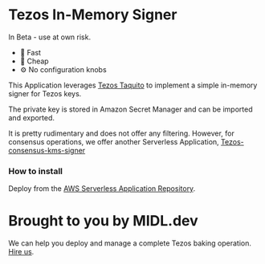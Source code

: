 # Tezos In-Memory Signer

In Beta - use at own risk.

* 🏃 Fast
* 💸 Cheap
* ⚙️ No configuration knobs

This Application leverages [Tezos Taquito](https://tezostaquito.io) to implement a simple in-memory signer for Tezos keys.

The private key is stored in Amazon Secret Manager and can be imported and exported.

It is pretty rudimentary and does not offer any filtering. However, for consensus operations, we offer another Serverless Application, [Tezos-consensus-kms-signer](https://us-east-2.console.aws.amazon.com/lambda/home?region=us-east-2#/create/app?applicationId=arn:aws:serverlessrepo:us-east-2:030073751340:applications/tezos-consensus-kms-signer)

### How to install

Deploy from the [AWS Serverless Application Repository](https://serverlessrepo.aws.amazon.com/applications/us-east-2/030073751340/tezos-in-memory-signer).

# Brought to you by MIDL.dev

We can help you deploy and manage a complete Tezos baking operation. [Hire us](https://midl.dev/tezos).
